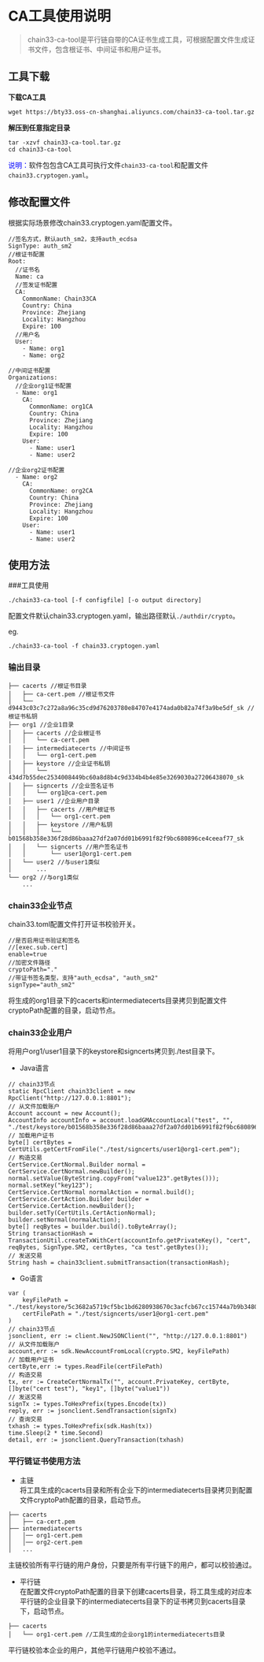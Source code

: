# CA工具使用说明
>chain33-ca-tool是平行链自带的CA证书生成工具，可根据配置文件生成证书文件，包含根证书、中间证书和用户证书。

## 工具下载

**下载CA工具**  
```
wget https://bty33.oss-cn-shanghai.aliyuncs.com/chain33-ca-tool.tar.gz
```

**解压到任意指定目录**  
```
tar -xzvf chain33-ca-tool.tar.gz
cd chain33-ca-tool
```

<font color=blue>说明：</font>软件包包含CA工具可执行文件```chain33-ca-tool```和配置文件```chain33.cryptogen.yaml```。


## 修改配置文件
根据实际场景修改chain33.cryptogen.yaml配置文件。
```
//签名方式，默认auth_sm2，支持auth_ecdsa
SignType: auth_sm2
//根证书配置
Root:
  //证书名
  Name: ca
  //签发证书配置
  CA:
    CommonName: Chain33CA
    Country: China
    Province: Zhejiang
    Locality: Hangzhou
    Expire: 100
  //用户名
  User:
    - Name: org1
    - Name: org2  

//中间证书配置
Organizations:
  //企业org1证书配置
  - Name: org1
    CA:
      CommonName: org1CA
      Country: China
      Province: Zhejiang
      Locality: Hangzhou
      Expire: 100
    User:
      - Name: user1
      - Name: user2
  
//企业org2证书配置
  - Name: org2
    CA:
      CommonName: org2CA
      Country: China
      Province: Zhejiang
      Locality: Hangzhou
      Expire: 100
    User:
      - Name: user1
      - Name: user2
```

## 使用方法

###工具使用
```
./chain33-ca-tool [-f configfile] [-o output directory]
```  
配置文件默认chain33.cryptogen.yaml，输出路径默认```./authdir/crypto```。

eg.
```  
./chain33-ca-tool -f chain33.cryptogen.yaml  
```

### 输出目录
```
├── cacerts //根证书目录
│   ├── ca-cert.pem //根证书文件
│   └── d9443c03c7c272a8a96c35cd9d76203780e84707e4174ada0b82a74f3a9be5df_sk //根证书私钥
├── org1 //企业1目录
│   ├── cacerts //企业根证书
│   │   └── ca-cert.pem
│   ├── intermediatecerts //中间证书
│   │   └── org1-cert.pem
│   ├── keystore //企业证书私钥 
│   │   └── 434d7b55dec2534008449bc60a8d8b4c9d334b4b4e85e3269030a27206438070_sk
│   ├── signcerts //企业签名证书
│   │   └── org1@ca-cert.pem
│   ├── user1 //企业用户目录
│   │   ├── cacerts //用户根证书
│   │   │   └── org1-cert.pem
│   │   ├── keystore //用户私钥
│   │   │   └── b01568b358e336f28d86baaa27df2a07dd01b6991f82f9bc680896ce4ceeaf77_sk
│   │   └── signcerts //用户签名证书 
│   │       └── user1@org1-cert.pem
│   └── user2 //与user1类似
│       ...
└── org2 //与org1类似
    ...
```

### chain33企业节点
chain33.toml配置文件打开证书校验开关。
```
//是否启用证书验证和签名  
//[exec.sub.cert]
enable=true
//加密文件路径
cryptoPath="."
//带证书签名类型，支持"auth_ecdsa", "auth_sm2"
signType="auth_sm2"
```
将生成的org1目录下的cacerts和intermediatecerts目录拷贝到配置文件cryptoPath配置的目录，启动节点。


### chain33企业用户
将用户org1/user1目录下的keystore和signcerts拷贝到./test目录下。

* Java语言

```
// chain33节点
static RpcClient chain33client = new RpcClient("http://127.0.0.1:8801");
// 从文件加载账户
Account account = new Account();
AccountInfo accountInfo = account.loadGMAccountLocal("test", "", "./test/keystore/b01568b358e336f28d86baaa27df2a07dd01b6991f82f9bc680896ce4ceeaf77_sk");
// 加载用户证书
byte[] certBytes = CertUtils.getCertFromFile("./test/signcerts/user1@org1-cert.pem");
// 构造交易
CertService.CertNormal.Builder normal = CertService.CertNormal.newBuilder();
normal.setValue(ByteString.copyFrom("value123".getBytes()));
normal.setKey("key123");
CertService.CertNormal normalAction = normal.build();
CertService.CertAction.Builder builder = CertService.CertAction.newBuilder();
builder.setTy(CertUtils.CertActionNormal);
builder.setNormal(normalAction);
byte[] reqBytes = builder.build().toByteArray();
String transactionHash = TransactionUtil.createTxWithCert(accountInfo.getPrivateKey(), "cert", reqBytes, SignType.SM2, certBytes, "ca test".getBytes());
// 发送交易
String hash = chain33client.submitTransaction(transactionHash);
```

* Go语言

```
var (
	keyFilePath = "./test/keystore/5c3682a5719cf5bc1bd6280938670c3acfcb67cc15744a7b9b348066795a4e62_sk"
	certFilePath = "./test/signcerts/user1@org1-cert.pem"
)
// chain33节点
jsonclient, err := client.NewJSONClient("", "http://127.0.0.1:8801")
// 从文件加载账户
account,err := sdk.NewAccountFromLocal(crypto.SM2, keyFilePath)
// 加载用户证书
certByte,err := types.ReadFile(certFilePath)
// 构造交易
tx, err := CreateCertNormalTx("", account.PrivateKey, certByte, []byte("cert test"), "key1", []byte("value1"))
// 发送交易
signTx := types.ToHexPrefix(types.Encode(tx))
reply, err := jsonclient.SendTransaction(signTx)
// 查询交易
txhash := types.ToHexPrefix(sdk.Hash(tx))
time.Sleep(2 * time.Second)
detail, err := jsonclient.QueryTransaction(txhash)
```

### 平行链证书使用方法

* 主链  
将工具生成的cacerts目录和所有企业下的intermediatecerts目录拷贝到配置文件cryptoPath配置的目录，启动节点。
```
├── cacerts 
│   ├── ca-cert.pem 
├── intermediatecerts
│   │── org1-cert.pem
│   │── org2-cert.pem
│   ...
```  
主链校验所有平行链的用户身份，只要是所有平行链下的用户，都可以校验通过。


* 平行链  
在配置文件cryptoPath配置的目录下创建cacerts目录，将工具生成的对应本平行链的企业目录下的intermediatecerts目录下的证书拷贝到cacerts目录下，启动节点。
```
├── cacerts 
│   └── org1-cert.pem //工具生成的企业org1的intermediatecerts目录
```  
平行链校验本企业的用户，其他平行链用户校验不通过。